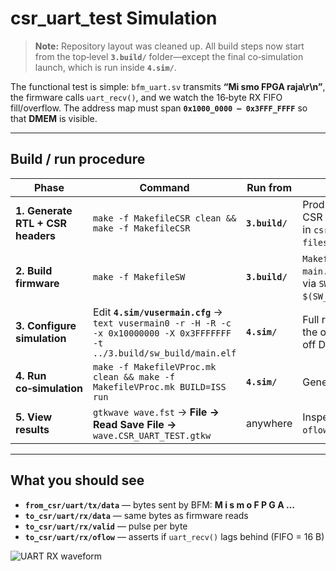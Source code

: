# csr_uart_test Simulation

> **Note:** Repository layout was cleaned up.
> All build steps now start from the top‑level **`3.build/`** folder—except the
> final co‑simulation launch, which is run inside **`4.sim/`**.

The functional test is simple:
`bfm_uart.sv` transmits **“Mi smo FPGA raja\r\n”**, the firmware calls
`uart_recv()`, and we watch the 16‑byte RX FIFO fill/overflow.
The address map must span **`0x1000_0000 – 0x3FFF_FFFF`** so that **DMEM**
is visible.

---

## Build / run procedure

| Phase | Command | Run from | Notes |
|-------|---------|----------|-------|
| **1. Generate RTL + CSR headers** | `make -f MakefileCSR clean && make -f MakefileCSR` | **`3.build/`** | Produces RTL *.sv* and CSR headers in `csr_build/generated-files/`. |
| **2. Build firmware** | `make -f MakefileSW` | **`3.build/`** | `MakefileSW` compiles `main.cpp` chosen via `SW_MAIN := $(SW_APP)/csr_uart_test`. |
| **3. Configure simulation** | Edit **`4.sim/vusermain.cfg`** →<br>```text vusermain0 -r -H -R -c -x 0x10000000 -X 0x3FFFFFFF -t ../3.build/sw_build/main.elf ``` | **`4.sim/`** | Full range is mandatory; the old GPIO span cuts off DMEM. |
| **4. Run co‑simulation** | `make -f MakefileVProc.mk clean && make -f MakefileVProc.mk BUILD=ISS run` | **`4.sim/`** | Generates `wave.fst`. |
| **5. View results** | `gtkwave wave.fst` → **File → Read Save File →** `wave.CSR_UART_TEST.gtkw` | anywhere | Inspect RX data and `oflow`. |

---

## What you should see

* **`from_csr/uart/tx/data`** — bytes sent by BFM: **M i s m o F P G A …**
* **`to_csr/uart/rx/data`** — same bytes as firmware reads
* **`to_csr/uart/rx/valid`** — pulse per byte
* **`to_csr/uart/rx/oflow`** — asserts if `uart_recv()` lags behind (FIFO = 16 B)

![UART RX waveform](https://github.com/user-attachments/assets/ad248d4e-de57-423d-b88f-8cc1a7c7debf)
